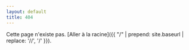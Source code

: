 ```yaml
---
layout: default
title: 404
---
```


Cette page n'existe pas. [Aller à la racine]({{ "/" | prepend: site.baseurl | replace: '//', '/' }}).